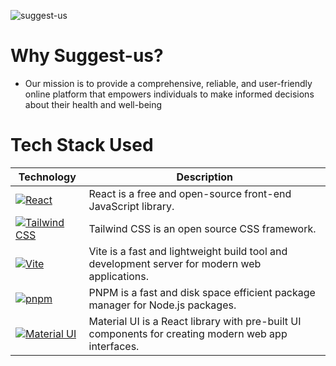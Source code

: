 ![suggest-us](https://github.com/priyankarpal/ProjectsHut/assets/88102392/526be321-d56b-4f25-972f-6599516fb802)

# Why Suggest-us?

- Our mission is to provide a comprehensive, reliable, and user-friendly online platform that empowers individuals to make informed decisions about their health and well-being

# Tech Stack Used

| Technology                                                                                                                                           | Description                                                                                         |
| ---------------------------------------------------------------------------------------------------------------------------------------------------- | --------------------------------------------------------------------------------------------------- |
| [![React](https://img.shields.io/badge/-React-blue?style=flat-square&logo=react&logoColor=white)](https://reactjs.org/)                              | React is a free and open-source front-end JavaScript library.                                       |
| [![Tailwind CSS](https://img.shields.io/badge/-Tailwind%20CSS-38B2AC?style=flat-square&logo=tailwind-css&logoColor=white)](https://tailwindcss.com/) | Tailwind CSS is an open source CSS framework.                                                       |
| [![Vite](https://img.shields.io/static/v1?style=for-the-badge&message=Vite&color=646CFF&logo=Vite&logoColor=FFFFFF&label=)](https://vitejs.dev/)     | Vite is a fast and lightweight build tool and development server for modern web applications.       |
| [![pnpm](https://img.shields.io/static/v1?style=for-the-badge&message=pnpm&color=222222&logo=pnpm&logoColor=F69220&label=)](https://pnpm.io/)        | PNPM is a fast and disk space efficient package manager for Node.js packages.                       |
| [![Material UI](https://img.shields.io/badge/-Material_UI-0081CB?logo=Material-UI&logoColor=white&style=for-the-badge)](https://mui.com/)            | Material UI is a React library with pre-built UI components for creating modern web app interfaces. |
